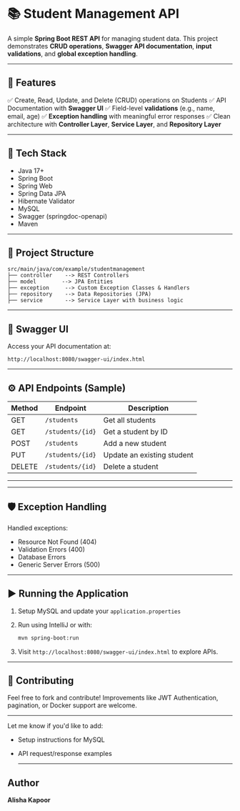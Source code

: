 # 📚 Student Management API

A simple **Spring Boot REST API** for managing student data. This project demonstrates **CRUD operations**, **Swagger API documentation**, **input validations**, and **global exception handling**.

---

## 🔧 Features

✅ Create, Read, Update, and Delete (CRUD) operations on Students
✅ API Documentation with **Swagger UI**
✅ Field-level **validations** (e.g., name, email, age)
✅ **Exception handling** with meaningful error responses
✅ Clean architecture with **Controller Layer**, **Service Layer**, and **Repository Layer**

---

## 🚀 Tech Stack

* Java 17+
* Spring Boot
* Spring Web
* Spring Data JPA
* Hibernate Validator
* MySQL
* Swagger (springdoc-openapi)
* Maven

---

## 📂 Project Structure

```
src/main/java/com/example/studentmanagement
├── controller    --> REST Controllers
├── model        --> JPA Entities
├── exception     --> Custom Exception Classes & Handlers
├── repository    --> Data Repositories (JPA)
├── service       --> Service Layer with business logic

```

---

## 🔗 Swagger UI

Access your API documentation at:

```
http://localhost:8080/swagger-ui/index.html
```

---

## ⚙️ API Endpoints (Sample)

| Method | Endpoint         | Description                |
| ------ | ---------------- | -------------------------- |
| GET    | `/students`      | Get all students           |
| GET    | `/students/{id}` | Get a student by ID        |
| POST   | `/students`      | Add a new student          |
| PUT    | `/students/{id}` | Update an existing student |
| DELETE | `/students/{id}` | Delete a student           |

---



---

## 🛡️ Exception Handling

Handled exceptions:

* Resource Not Found (404)
* Validation Errors (400)
* Database Errors
* Generic Server Errors (500)

---

## ▶️ Running the Application

1. Setup MySQL and update your `application.properties`
2. Run using IntelliJ or with:

   ```bash
   mvn spring-boot:run
   ```
3. Visit `http://localhost:8080/swagger-ui/index.html` to explore APIs.

---

## 🤝 Contributing

Feel free to fork and contribute! Improvements like JWT Authentication, pagination, or Docker support are welcome.

---

Let me know if you'd like to add:

* Setup instructions for MySQL
* API request/response examples

  ---
## Author
**Alisha Kapoor**
